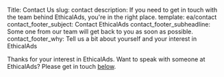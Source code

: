Title: Contact Us
slug: contact
description: If you need to get in touch with the team behind EthicalAds, you're in the right place.
template: ea/contact
contact_footer_subject: Contact EthicalAds
contact_footer_subheadline: Some one from our team will get back to you as soon as possible.
contact_footer_why: Tell us a bit about yourself and your interest in EthicalAds

Thanks for your interest in EthicalAds.
Want to speak with someone at EthicalAds? Please get in touch [below](#inbound-form).
